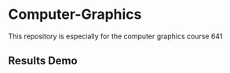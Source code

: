 # Computer-Graphics
This repository is especially for the computer graphics course 641

## Results Demo

